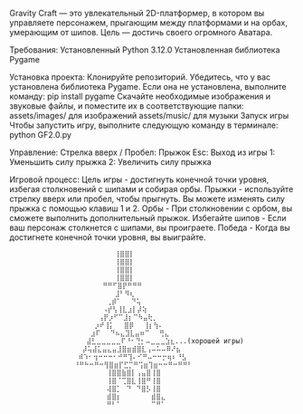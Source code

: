 Gravity Craft — это увлекательный 2D-платформер, в котором вы управляете персонажем, прыгающим между платформами и на орбах, умерающим от шипов. Цель — достичь своего огромного Аватара.

Требования:
Установленный Python 3.12.0
Установленная библиотека Pygame

Установка проекта:
Клонируйте репозиторий.
Убедитесь, что у вас установлена библиотека Pygame. Если она не установлена, выполните команду:
pip install pygame
Скачайте необходимые изображения и звуковые файлы, и поместите их в соответствующие папки:
assets/images/ для изображений
assets/music/ для музыки
Запуск игры
Чтобы запустить игру, выполните следующую команду в терминале:
python GF2.0.py

Управление:
Стрелка вверх / Пробел: Прыжок
Esc: Выход из игры
1: Уменьшить силу прыжка
2: Увеличить силу прыжка

Игровой процесс:
Цель игры - достигнуть конечной точки уровня, избегая столкновений с шипами и собирая орбы.
Прыжки - используйте стрелку вверх или пробел, чтобы прыгнуть. Вы можете изменять силу прыжка с помощью клавиш 1 и 2.
Орбы - При столкновении с орбом, вы сможете выполнить дополнительный прыжок.
Избегайте шипов - Если ваш персонаж столкнется с шипами, вы проиграете.
Победа - Когда вы достигнете конечной точки уровня, вы выиграйте.

                
                              ⢸⣿⣿⡇⠀⠀⠀⠀⠀⠀⠀⠀⠀⠀⠀⠀⠀ ⠀⠀⠀⠀⠀⠀⠀⠀⠀⠀⠀⠀⠀
                              ⢸⣿⣿⡇⠀⠀⠀⠀⠀⠀⠀⠀⠀⠀⠀⠀⠀ ⠀⠀⠀⠀⠀⠀⠀⠀⠀⠀⠀⠀⠀
                              ⢸⣿⣿⡇⠀⠀⠀⠀⠀⠀⠀⠀⠀⠀⠀⠀⠀ ⠀⠀⠀⠀⠀⠀⠀⠀⠀⠀⠀⠀⠀
                              ⢸⣿⣿⡇⠀⠀⠀⠀⠀⠀⠀⠀⠀⠀⠀⠀⠀ ⠀⠀⠀⠀⠀⠀⠀⠀⠀⠀⠀     
                           ⠛⠛⠋⣿⡟⠛⠛⠛⠀⠀⠀⠀⠀⠀⠀⠀⠀⠀⠀ ⠀⠀⠀⠀⠀⠀⠀⠀⠀⠀⠀⠀⠀
                              ⣸⠃⠻⢆⠀⠀⠀⠀⠀⠀⠀⠀⠀⠀⠀⠀⠀ ⠀⠀⠀⠀⠀⠀⠀⠀⠀⠀⠀
                            ⢀⡾⠁⠀⠀⠙⢥⠀⠀⠀⠀⠀⠀⠀⠀⠀⠀⠀⠀ ⠀⠀⠀⠀⠀⠀⠀⠀⠀⠀
                           ⠠⡞⢣⢸⣇⣰⡇⡼⢵⠀⠀⠀⠀⠀⠀⠀⠀⠀⠀⠀ ⠀⠀⠀⠀⠀⠀⠀⠀⠀
                          ⢠⡟⡰⠋⠉⣸⡆⠉⠳⣤⢗⡀⠀⠀⠀⠀⠀⠀⠀⠀⠀ ⠀⠀⠀⠀⠀⠀⠀⠀
                         ⡰⠞⢸⡅⠀⠀⣿⡿⠀⠀⢸⡆⢳⠄⠀⠀⠀⠀⠀⠀⠀⠀ ⠀⠀⠀⠀⠀⠀⠀
                        ⣰⠏⠀⠀⠙⠦⣄⣹⣇⣤⠶⠉⠀⠀⢛⣄⠀⠀⠀⠀⠀⠀⠀ ⠀⠀⠀⠀⠀⠀
                       ⣼⣃⣀⣀⣀⣀⣀⠏⠘⠂⢙⡂⠤⣀⣀⣀⣱⣆...(хорошей игры)⠀⠀ ⠀⠀⠀⠀⠀
                      ⡼⢥⣼⣅⣤⣄⣤⣸⣿⣶⣾⣿⣇⢠⠤⠥⠤⠿⠜⣦⠀⠀⠀⠀⠀ ⠀⠀⠀⠀
                     ⠾⠱⠂⢲⠒⠒⠒⠂⠚⠛⢹⠄⠊⠛⠤⠒⠒⡒⢶⠆⠘⣣⠀⠀⠀⠀ ⠀⠀⠀
                    ⠘⠛⠓⠒⠛⠒⢻⣿⣶⡏⣋⡉⠛⢩⣶⢹⣶⠒⠒⠛⠒⠛⠛⠃⠀⠀⠀ ⠀⠀⠀⠀⠀⠀⠀⠀⠀
                            ⢸⣿⣿⣷⣿⡇⢠⣤⣿⢸⣿⠀⠀⠀⠀⠀⠀⠀⠀⠀⠀ ⠀⠀⠀⠀⠀⠀⠀⠀⠀
                            ⢸⣿⠈⢉⣿⣇⢸⣿⠛⢸⣿⠀⠀⠀⠀⠀⠀⠀⠀⠀⠀ ⠀⠀⠀⠀⠀⠀⠀⠀⠀
                            ⢼⣿⡁⠀⠙⠀⠙⣿⡣⢸⣿⠀⠀⠀⠀⠀⠀⠀⠀⠀⠀ ⠀⠀⠀⠀⠀⠀⠀⠀⠀
                            ⣾⣿⡆⠀⠀⠀⠀⠀⠀⣾⣿⣄⠀⠀⠀⠀⠀⠀⠀⠀⠀ ⠀⠀⠀⠀⠀⠀⠀⠀⠀
                            ⠛⠃⠁⠀⠀⠀⠀⠀⠀⠉⠛⠁⠀